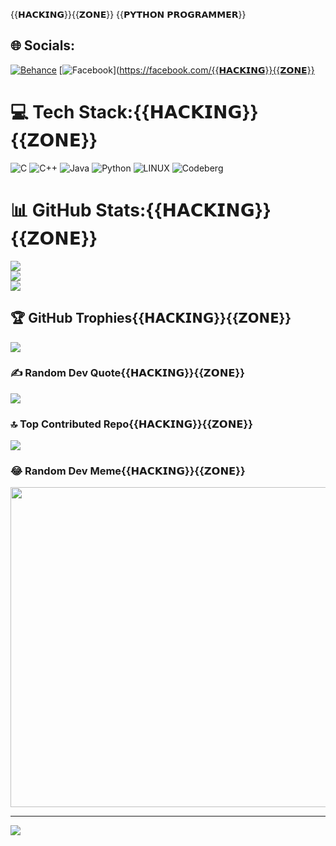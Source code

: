 {{𝗛𝗔𝗖𝗞𝗜𝗡𝗚}}{{𝗭𝗢𝗡𝗘}}
{{𝗣𝗬𝗧𝗛𝗢𝗡 𝗣𝗥𝗢𝗚𝗥𝗔𝗠𝗠𝗘𝗥}}

## 🌐 Socials:
[![Behance](https://img.shields.io/badge/Behance-1769ff?logo=behance&logoColor=white)](https://behance.net/Max-fro-man) [![Facebook](https://img.shields.io/badge/Facebook-%231877F2.svg?logo=Facebook&logoColor=white)](https://facebook.com/{{𝗛𝗔𝗖𝗞𝗜𝗡𝗚}}{{𝗭𝗢𝗡𝗘}}

# 💻 Tech Stack:{{𝗛𝗔𝗖𝗞𝗜𝗡𝗚}}{{𝗭𝗢𝗡𝗘}}
![C](https://img.shields.io/badge/c-%2300599C.svg?style=for-the-badge&logo=c&logoColor=white) ![C++](https://img.shields.io/badge/c++-%2300599C.svg?style=for-the-badge&logo=c%2B%2B&logoColor=white) ![Java](https://img.shields.io/badge/java-%23ED8B00.svg?style=for-the-badge&logo=java&logoColor=white) ![Python](https://img.shields.io/badge/python-3670A0?style=for-the-badge&logo=python&logoColor=ffdd54) ![LINUX](https://img.shields.io/badge/Linux-FCC624?style=for-the-badge&logo=linux&logoColor=black) ![Codeberg](https://img.shields.io/badge/Codeberg-2185D0?style=for-the-badge&logo=Codeberg&logoColor=white)
# 📊 GitHub Stats:{{𝗛𝗔𝗖𝗞𝗜𝗡𝗚}}{{𝗭𝗢𝗡𝗘}}
![](https://github-readme-stats.vercel.app/api?username=Max-fro-man&theme=dark&hide_border=false&include_all_commits=true&count_private=true)<br/>
![](https://github-readme-streak-stats.herokuapp.com/?user=Max-fro-man&theme=dark&hide_border=false)<br/>
![](https://github-readme-stats.vercel.app/api/top-langs/?username=Max-fro-man&theme=dark&hide_border=false&include_all_commits=true&count_private=true&layout=compact)

## 🏆 GitHub Trophies{{𝗛𝗔𝗖𝗞𝗜𝗡𝗚}}{{𝗭𝗢𝗡𝗘}}
![](https://github-profile-trophy.vercel.app/?username=Max-fro-man&theme=radical&no-frame=false&no-bg=false&margin-w=4)

### ✍️ Random Dev Quote{{𝗛𝗔𝗖𝗞𝗜𝗡𝗚}}{{𝗭𝗢𝗡𝗘}}
![](https://quotes-github-readme.vercel.app/api?type=horizontal&theme=radical)

### 🔝 Top Contributed Repo{{𝗛𝗔𝗖𝗞𝗜𝗡𝗚}}{{𝗭𝗢𝗡𝗘}}
![](https://github-contributor-stats.{{𝗧𝗘𝗥𝗠𝗨𝗫}}vercel.app/api?username=TERMUX-ZONE&limit=5&theme=dark&combine_all_yearly_contributions=true)

### 😂 Random Dev Meme{{𝗛𝗔𝗖𝗞𝗜𝗡𝗚}}{{𝗭𝗢𝗡𝗘}}
<img src="https://rm.up.railway.app/" width="512px"/>

---
[![](https://visitcount.itsvg.in/api?id=Termux-Zone&icon=0&color=0)](https://visitcount.itsvg.in)

<!-- Proudly created with GPRM ( https://gprm.itsvg.in ) -->
